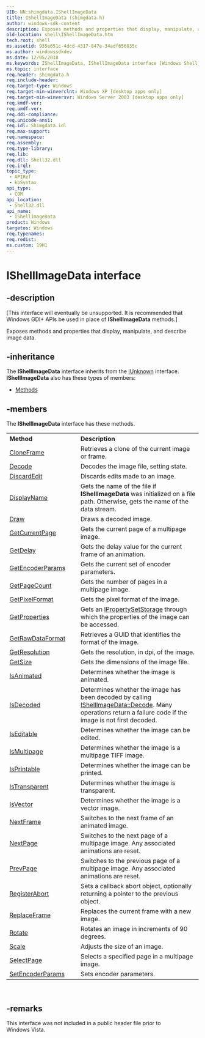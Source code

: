 ```yaml
---
UID: NN:shimgdata.IShellImageData
title: IShellImageData (shimgdata.h)
author: windows-sdk-content
description: Exposes methods and properties that display, manipulate, and describe image data.
old-location: shell\IShellImageData.htm
tech.root: shell
ms.assetid: 935e651c-4dcd-4317-847e-34adf656035c
ms.author: windowssdkdev
ms.date: 12/05/2018
ms.keywords: IShellImageData, IShellImageData interface [Windows Shell], IShellImageData interface [Windows Shell],described, _shell_IShellImageData, shell.IShellImageData, shimgdata/IShellImageData
ms.topic: interface
req.header: shimgdata.h
req.include-header: 
req.target-type: Windows
req.target-min-winverclnt: Windows XP [desktop apps only]
req.target-min-winversvr: Windows Server 2003 [desktop apps only]
req.kmdf-ver: 
req.umdf-ver: 
req.ddi-compliance: 
req.unicode-ansi: 
req.idl: Shimgdata.idl
req.max-support: 
req.namespace: 
req.assembly: 
req.type-library: 
req.lib: 
req.dll: Shell32.dll
req.irql: 
topic_type:
 - APIRef
 - kbSyntax
api_type:
 - COM
api_location:
 - Shell32.dll
api_name:
 - IShellImageData
product: Windows
targetos: Windows
req.typenames: 
req.redist: 
ms.custom: 19H1
---
```


# IShellImageData interface


## -description


<p class="CCE_Message">[This interface will eventually be unsupported. It is recommended that Windows GDI+ APIs be used in place of <b>IShellImageData</b> methods.]

Exposes methods and properties that display, manipulate, and describe image data.


## -inheritance

The <b xmlns:loc="http://microsoft.com/wdcml/l10n">IShellImageData</b> interface inherits from the <a href="https://msdn.microsoft.com/33f1d79a-33fc-4ce5-a372-e08bda378332">IUnknown</a> interface. <b>IShellImageData</b> also has these types of members:
<ul>
<li><a href="https://docs.microsoft.com/">Methods</a></li>
</ul>

## -members

The <b>IShellImageData</b> interface has these methods.
<table class="members" id="memberListMethods">
<tr>
<th align="left" width="37%">Method</th>
<th align="left" width="63%">Description</th>
</tr>
<tr data="declared;">
<td align="left" width="37%">
<a href="https://msdn.microsoft.com/220d307a-7969-443c-963b-80132509ad8b">CloneFrame</a>
</td>
<td align="left" width="63%">
Retrieves a clone of the current image or frame.

</td>
</tr>
<tr data="declared;">
<td align="left" width="37%">
<a href="https://msdn.microsoft.com/954424d6-cb90-46c1-a850-4e1113dfe2e4">Decode</a>
</td>
<td align="left" width="63%">
Decodes the image file, setting state.

</td>
</tr>
<tr data="declared;">
<td align="left" width="37%">
<a href="https://msdn.microsoft.com/9bd16fa1-530d-46c7-bd1b-4ec9bf596881">DiscardEdit</a>
</td>
<td align="left" width="63%">
Discards edits made to an image.

</td>
</tr>
<tr data="declared;">
<td align="left" width="37%">
<a href="https://msdn.microsoft.com/d2e95a44-2bf7-43e1-9a29-950acc34d2a4">DisplayName</a>
</td>
<td align="left" width="63%">
Gets the name of the file if <b>IShellImageData</b> was initialized on a file path. Otherwise, gets the name of the data stream.

</td>
</tr>
<tr data="declared;">
<td align="left" width="37%">
<a href="https://msdn.microsoft.com/35989c3b-15b9-4503-a883-99df730b2a80">Draw</a>
</td>
<td align="left" width="63%">
Draws a decoded image.

</td>
</tr>
<tr data="declared;">
<td align="left" width="37%">
<a href="https://msdn.microsoft.com/75489f7f-1ec5-471c-bc45-c8f480b0fa99">GetCurrentPage</a>
</td>
<td align="left" width="63%">
Gets the current page of a multipage image.

</td>
</tr>
<tr data="declared;">
<td align="left" width="37%">
<a href="https://msdn.microsoft.com/b5815771-7c96-4431-bc43-a5e620bd1d2f">GetDelay</a>
</td>
<td align="left" width="63%">
Gets the delay value for the current frame of an animation.

</td>
</tr>
<tr data="declared;">
<td align="left" width="37%">
<a href="https://msdn.microsoft.com/9b664d0f-7bb7-4cdd-8c0c-2ca80faaa764">GetEncoderParams</a>
</td>
<td align="left" width="63%">
Gets the current set of encoder parameters.

</td>
</tr>
<tr data="declared;">
<td align="left" width="37%">
<a href="https://msdn.microsoft.com/5967a167-2cd5-4662-b624-e136c0092118">GetPageCount</a>
</td>
<td align="left" width="63%">
Gets the number of pages in a multipage image.

</td>
</tr>
<tr data="declared;">
<td align="left" width="37%">
<a href="https://msdn.microsoft.com/43520cdd-66f1-4c75-bcec-7631de4f96c3">GetPixelFormat</a>
</td>
<td align="left" width="63%">
Gets the pixel format of the image.

</td>
</tr>
<tr data="declared;">
<td align="left" width="37%">
<a href="https://msdn.microsoft.com/0fb59627-a31f-4c23-955f-3032c5814a5a">GetProperties</a>
</td>
<td align="left" width="63%">
Gets an <a href="https://msdn.microsoft.com/0ea3e1e0-c135-4138-81e4-f72412fc3128">IPropertySetStorage</a> through which the properties of the image can be accessed.

</td>
</tr>
<tr data="declared;">
<td align="left" width="37%">
<a href="https://msdn.microsoft.com/c09c6833-501d-4f27-9d59-3ca9aed9d0d1">GetRawDataFormat</a>
</td>
<td align="left" width="63%">
Retrieves a GUID that identifies the format of the image.

</td>
</tr>
<tr data="declared;">
<td align="left" width="37%">
<a href="https://msdn.microsoft.com/9e3c3e0f-010b-4d7d-a8fa-178a808687f8">GetResolution</a>
</td>
<td align="left" width="63%">
Gets the resolution, in dpi, of the image.

</td>
</tr>
<tr data="declared;">
<td align="left" width="37%">
<a href="https://msdn.microsoft.com/50294d95-801d-4cd6-94ae-8b48c68af50f">GetSize</a>
</td>
<td align="left" width="63%">
Gets the dimensions of the image file.

</td>
</tr>
<tr data="declared;">
<td align="left" width="37%">
<a href="https://msdn.microsoft.com/b5b36862-5beb-4702-a5b3-feb70dc5e1ef">IsAnimated</a>
</td>
<td align="left" width="63%">
Determines whether the image is animated.

</td>
</tr>
<tr data="declared;">
<td align="left" width="37%">
<a href="https://msdn.microsoft.com/f02dbf35-4dc7-4750-978d-b703338514df">IsDecoded</a>
</td>
<td align="left" width="63%">
Determines whether the image has been decoded by calling <a href="https://msdn.microsoft.com/954424d6-cb90-46c1-a850-4e1113dfe2e4">IShellImageData::Decode</a>. Many operations return a failure code if the image is not first decoded.

</td>
</tr>
<tr data="declared;">
<td align="left" width="37%">
<a href="https://msdn.microsoft.com/81dbb486-0b35-44ff-9aa2-2e449995591e">IsEditable</a>
</td>
<td align="left" width="63%">
Determines whether the image can be edited.

</td>
</tr>
<tr data="declared;">
<td align="left" width="37%">
<a href="https://msdn.microsoft.com/a9c86f0e-5237-432c-a2bb-4054a23d707e">IsMultipage</a>
</td>
<td align="left" width="63%">
Determines whether the image is a multipage TIFF image.

</td>
</tr>
<tr data="declared;">
<td align="left" width="37%">
<a href="https://msdn.microsoft.com/5c50e919-cb5b-4332-bc17-ad24f31cf680">IsPrintable</a>
</td>
<td align="left" width="63%">
Determines whether the image can be printed.

</td>
</tr>
<tr data="declared;">
<td align="left" width="37%">
<a href="https://msdn.microsoft.com/613d2c01-47d5-41c3-8dba-5b1e1feabdf3">IsTransparent</a>
</td>
<td align="left" width="63%">
Determines whether the image is transparent.

</td>
</tr>
<tr data="declared;">
<td align="left" width="37%">
<a href="https://msdn.microsoft.com/a4099bc4-c831-4a4e-a3f6-932570dc8029">IsVector</a>
</td>
<td align="left" width="63%">
Determines whether the image is a vector image.

</td>
</tr>
<tr data="declared;">
<td align="left" width="37%">
<a href="https://msdn.microsoft.com/b797539e-7766-4da7-864f-401c7c2ff082">NextFrame</a>
</td>
<td align="left" width="63%">
Switches to the next frame of an animated image.

</td>
</tr>
<tr data="declared;">
<td align="left" width="37%">
<a href="https://msdn.microsoft.com/19a2680a-f435-45c9-9573-e32f3cfdd090">NextPage</a>
</td>
<td align="left" width="63%">
Switches to the next page of a multipage image. Any associated animations are reset.

</td>
</tr>
<tr data="declared;">
<td align="left" width="37%">
<a href="https://msdn.microsoft.com/d3a4f07e-a1c0-4180-a02c-12eaebaaf1d2">PrevPage</a>
</td>
<td align="left" width="63%">
Switches to the previous page of a multipage image. Any associated animations are reset.

</td>
</tr>
<tr data="declared;">
<td align="left" width="37%">
<a href="https://msdn.microsoft.com/21ea1f3b-3b8a-4a92-a1fb-c19f0e97a407">RegisterAbort</a>
</td>
<td align="left" width="63%">
Sets a callback abort object, optionally returning a pointer to the previous object.

</td>
</tr>
<tr data="declared;">
<td align="left" width="37%">
<a href="https://msdn.microsoft.com/f066c503-4512-46db-be50-016996b92668">ReplaceFrame</a>
</td>
<td align="left" width="63%">
Replaces the current frame with a new image.

</td>
</tr>
<tr data="declared;">
<td align="left" width="37%">
<a href="https://msdn.microsoft.com/42fd8596-e130-4029-bf3c-67199e8dd804">Rotate</a>
</td>
<td align="left" width="63%">
Rotates an image in increments of 90 degrees.

</td>
</tr>
<tr data="declared;">
<td align="left" width="37%">
<a href="https://msdn.microsoft.com/ebcc9cc1-b6ee-4fb9-9125-54d6a9ee9434">Scale</a>
</td>
<td align="left" width="63%">
Adjusts the size of an image.

</td>
</tr>
<tr data="declared;">
<td align="left" width="37%">
<a href="https://msdn.microsoft.com/bc852087-59f7-4c84-861a-e270a6ecf840">SelectPage</a>
</td>
<td align="left" width="63%">
Selects a specified page in a multipage image.

</td>
</tr>
<tr data="declared;">
<td align="left" width="37%">
<a href="https://msdn.microsoft.com/20a5b0ab-5dcb-4ea9-9c15-d7c1e6c2c6be">SetEncoderParams</a>
</td>
<td align="left" width="63%">
Sets encoder parameters.

</td>
</tr>
</table> 


## -remarks



This interface was not included in a public header file prior to Windows Vista.



